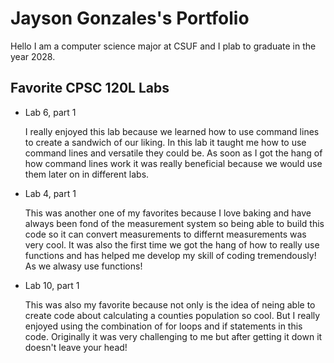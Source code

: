 
# Jayson Gonzales's Portfolio

Hello I am a computer science major at CSUF and I plab to graduate in the year 2028.

## Favorite CPSC 120L Labs

* Lab 6, part 1

  I really enjoyed this lab because we learned how to use command lines to create a sandwich of our liking. In this lab it taught me how to use command lines and versatile they could be. As soon as I     got the hang of how command lines work it was really beneficial because we would use them later on in different labs.

* Lab 4, part 1 

  This was another one of my favorites because I love baking and have always been fond of the measurement system so being able to build this code so it can convert measurements to differnt measurements was very cool. It was also the first time we got the hang of how to really use functions and has helped me develop my skill of coding tremendously! As we alwasy use functions!

* Lab 10, part 1

  This was also my favorite because not only is the idea of neing able to create code about calculating a counties population so cool. But I really enjoyed using the combination of for loops and if statements in this code. Originally it was very challenging to me but after getting it down it doesn't leave your head!